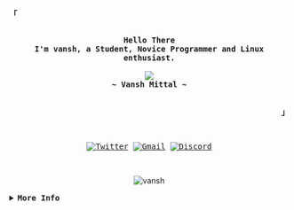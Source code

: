 <!--
<!-- Inspiration https://github.com/rxyhn -->
<!-- Profile -->
<p align="left"><strong><samp>「</samp></strong></p>
<p align="center">
    <samp><br>
        <b>
            Hello There
            <br>
            I'm vansh, a Student, Novice Programmer and Linux enthusiast.
        </b>
        <br>
        <br>
        <image
            src="https://readme-typing-svg.herokuapp.com?font=JetBrains+Nerd+Font&size=17&duration=3000&lines=I+learn+stuff+by+making+smth+out+of+it+;yet+It's+a+painful+method+to+learn+smth">
            <br>
            <b>
                ~ Vansh Mittal ~
            </b>
            <br>
    </samp>
    <br>
</p>
<p align="right">
    <strong><samp>」</samp></strong>
</p>
<br>

<p align="center">
    <samp>
        <a href="https://twitter.com/mittalvansh_11" target="_blank"><img alt="Twitter"
                src="https://img.shields.io/badge/Twitter-1DA1F2?style=for-the-badge&logo=twitter&logoColor=white"></a>
        <a href="mailto:mittalvansh69@gmail.com" target="_blank"><img alt="Gmail"
                src="https://img.shields.io/badge/Gmail-D14836?style=for-the-badge&logo=gmail&logoColor=white"></a>
        <a href="https://discord.com/channels/@me" target="_blank"><img alt="Discord"
                src="https://img.shields.io/badge/Discord-%237289DA.svg?style=for-the-badge&logo=discord&logoColor=white"></a>
    </samp>
</p>
<br>

<p align="center">
    <img src="https://komarev.com/ghpvc/?username=mittalvansh&label=Profile+Views&color=2E3440" alt="vansh" />
</p>

<details align="centre">
    <summary><samp><b>More Info</b></samp></summary>

    <!-- Github Stats -->
    <div align="center">
        <table>
            <tr>
                <td><a href="#--------"><img height="137px" align="center" alt="GitHub Stats"
                            src="https://github-readme-stats.vercel.app/api?username=mittalvansh&show_icons=true&include_all_commits=true&count_private=true&hide=issues&hide_border=true&theme=light" /></a>
                </td>
                <td><a href="#--------"><img height="137px" align="center" alt="Top Language"
                            src="https://github-readme-stats.vercel.app/api/top-langs/?username=mittalvansh&layout=compact&hide_border=true&theme=light" /></a>
                </td>
            </tr>
        </table>
    </div>

    <p align="left">
        <b>Note:</b> Top languages is only a metric of the languages my public code consists of and doesn't reflect
        experience or skill level. Additionally, many of the smaller projects I created while learning a new tech stack
        are not posted.
    </p>
    <br />
    </div>
    </samp>
    </p>
</details>

